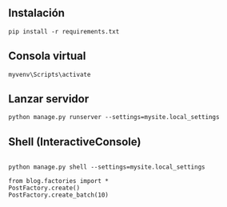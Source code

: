## Instalación

```
pip install -r requirements.txt

```
## Consola virtual

```
myvenv\Scripts\activate

```
## Lanzar servidor

```
python manage.py runserver --settings=mysite.local_settings

```

## Shell (InteractiveConsole)

```

python manage.py shell --settings=mysite.local_settings

from blog.factories import *
PostFactory.create()
PostFactory.create_batch(10) 

```


